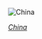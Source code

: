 
![China](https://www.gstatic.com/prettyearth/assets/full/1839.jpg)

*[China](https://www.google.com/maps/@32.965786,84.480351,14z/data=!3m1!1e3)*
